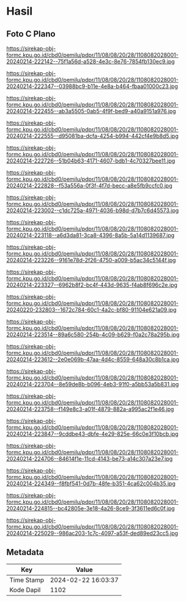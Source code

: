 # Hasil

## Foto C Plano

https://sirekap-obj-formc.kpu.go.id/cbd0/pemilu/pdpr/11/08/08/20/28/1108082028001-20240214-222142--75f1a56d-a528-4e3c-8e76-7854fb130ec9.jpg

https://sirekap-obj-formc.kpu.go.id/cbd0/pemilu/pdpr/11/08/08/20/28/1108082028001-20240214-222347--03988bc9-b11e-4e8a-b464-fbaa01000c23.jpg

https://sirekap-obj-formc.kpu.go.id/cbd0/pemilu/pdpr/11/08/08/20/28/1108082028001-20240214-222455--ab3a5505-0ab5-4f9f-bed9-a40a9151a976.jpg

https://sirekap-obj-formc.kpu.go.id/cbd0/pemilu/pdpr/11/08/08/20/28/1108082028001-20240214-222555--d95081ba-dcfa-4254-b994-442cf4e9b8d5.jpg

https://sirekap-obj-formc.kpu.go.id/cbd0/pemilu/pdpr/11/08/08/20/28/1108082028001-20240214-222726--51b04b63-4171-4607-bdb1-4c70327bee11.jpg

https://sirekap-obj-formc.kpu.go.id/cbd0/pemilu/pdpr/11/08/08/20/28/1108082028001-20240214-222828--f53a556a-0f3f-4f7d-becc-a8e5fb9ccfc0.jpg

https://sirekap-obj-formc.kpu.go.id/cbd0/pemilu/pdpr/11/08/08/20/28/1108082028001-20240214-223002--c1dc725a-4971-4036-b98d-d7b7c6d45573.jpg

https://sirekap-obj-formc.kpu.go.id/cbd0/pemilu/pdpr/11/08/08/20/28/1108082028001-20240214-223118--a6d3da81-3ca8-4396-8a5b-5a14d1139687.jpg

https://sirekap-obj-formc.kpu.go.id/cbd0/pemilu/pdpr/11/08/08/20/28/1108082028001-20240214-223226--9161e78d-2f26-4750-a009-b5ac34c5144f.jpg

https://sirekap-obj-formc.kpu.go.id/cbd0/pemilu/pdpr/11/08/08/20/28/1108082028001-20240214-223327--6962b8f2-bc4f-443d-9635-f4ab8f696c2e.jpg

https://sirekap-obj-formc.kpu.go.id/cbd0/pemilu/pdpr/11/08/08/20/28/1108082028001-20240220-232803--1672c784-60c1-4a2c-bf80-91104e621a09.jpg

https://sirekap-obj-formc.kpu.go.id/cbd0/pemilu/pdpr/11/08/08/20/28/1108082028001-20240214-223514--89a6c580-254b-4c09-b629-f0a2c78a295b.jpg

https://sirekap-obj-formc.kpu.go.id/cbd0/pemilu/pdpr/11/08/08/20/28/1108082028001-20240214-223612--2e0e069b-47aa-4d4c-8559-648a30c8b1ca.jpg

https://sirekap-obj-formc.kpu.go.id/cbd0/pemilu/pdpr/11/08/08/20/28/1108082028001-20240214-223704--8e59de8b-b096-4eb3-91f0-a5bb53a5b831.jpg

https://sirekap-obj-formc.kpu.go.id/cbd0/pemilu/pdpr/11/08/08/20/28/1108082028001-20240214-223758--f149e8c3-a01f-4879-882a-a995ac2f1e46.jpg

https://sirekap-obj-formc.kpu.go.id/cbd0/pemilu/pdpr/11/08/08/20/28/1108082028001-20240214-223847--9cddbe43-dbfe-4e29-825e-66c0e3f10bcb.jpg

https://sirekap-obj-formc.kpu.go.id/cbd0/pemilu/pdpr/11/08/08/20/28/1108082028001-20240214-224706--84614f1e-11cd-4143-be73-a14c307a23e7.jpg

https://sirekap-obj-formc.kpu.go.id/cbd0/pemilu/pdpr/11/08/08/20/28/1108082028001-20240214-224349--f8fbf541-0d7b-48fe-b351-4ca62c004b35.jpg

https://sirekap-obj-formc.kpu.go.id/cbd0/pemilu/pdpr/11/08/08/20/28/1108082028001-20240214-224815--bc42805e-3e18-4a26-8ce9-3f3611ed6c0f.jpg

https://sirekap-obj-formc.kpu.go.id/cbd0/pemilu/pdpr/11/08/08/20/28/1108082028001-20240214-225029--986ac203-1c7c-4097-a53f-ded89ed23cc5.jpg


## Metadata

| Key        | Value               |
| ---------- | ------------------- |
| Time Stamp | 2024-02-22 16:03:37 |
| Kode Dapil | 1102                |



